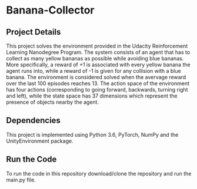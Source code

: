 # Banana-Collector

## Project Details
This project solves the environment provided in the Udacity Reinforcement Learning Nanodegree Program. The system consists of an agent that has to collect as many yellow bananas as possible while avoiding blue bananas. More specifically, a reward of +1 is associated with every yellow banana the agent runs into, while a reward of -1 is given for any collision with a blue banana. The environment is considered solved when the avervage reward over the last 100 episodes reaches 13.
The action space of the environment has four actions (corresponding to going forward, backwards, turning right and left), while the state space has 37 dimensions which represent the presence of objects nearby the agent.

## Dependencies
This project is implemented using Python 3.6, PyTorch, NumPy and the UnityEnvironment package.

## Run the Code
To run the code in this repository download/clone the repository and run the main.py file.
